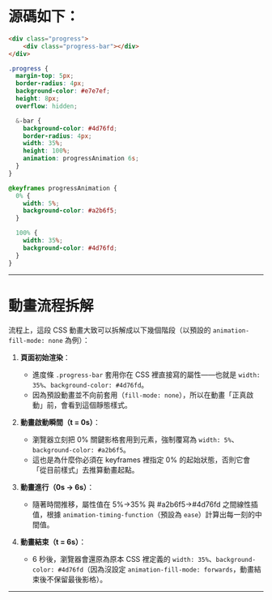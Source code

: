 # 源碼如下：
```html
<div class="progress">
    <div class="progress-bar"></div>
</div>
```

```scss
.progress {
  margin-top: 5px;
  border-radius: 4px;
  background-color: #e7e7ef;
  height: 8px;
  overflow: hidden;

  &-bar {
    background-color: #4d76fd;
    border-radius: 4px;
    width: 35%;
    height: 100%;
    animation: progressAnimation 6s;
  }
}

@keyframes progressAnimation {
  0% {
    width: 5%;
    background-color: #a2b6f5;
  }

  100% {
    width: 35%;
    background-color: #4d76fd;
  }
}
```

--- 

# 動畫流程拆解
流程上，這段 CSS 動畫大致可以拆解成以下幾個階段（以預設的 `animation-fill-mode: none` 為例）：

1. **頁面初始渲染**：

   * 進度條 `.progress-bar` 套用你在 CSS 裡直接寫的屬性——也就是 `width: 35%`、`background-color: #4d76fd`。
   * 因為預設動畫並不向前套用（`fill-mode: none`），所以在動畫「正真啟動」前，會看到這個靜態樣式。

2. **動畫啟動瞬間（t = 0s）**：

   * 瀏覽器立刻把 0% 關鍵影格套用到元素，強制覆寫為 `width: 5%`、`background-color: #a2b6f5`。
   * 這也是為什麼你必須在 keyframes 裡指定 0% 的起始狀態，否則它會「從目前樣式」去推算動畫起點。

3. **動畫進行（0s → 6s）**：

   * 隨著時間推移，屬性值在 5%→35% 與 #a2b6f5→#4d76fd 之間線性插值，根據 `animation-timing-function`（預設為 `ease`）計算出每一刻的中間值。

4. **動畫結束（t = 6s）**：

   * 6 秒後，瀏覽器會還原為原本 CSS 裡定義的 `width: 35%`、`background-color: #4d76fd`（因為沒設定 `animation-fill-mode: forwards`，動畫結束後不保留最後影格）。

---